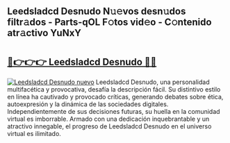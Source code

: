 ## Leedsladcd Desnudo N𝚞𝚎vos desn𝚞dos filtr𝚊dos - Parts-qOL F𝚘tos vid𝚎o - C𝚘ntenido atr𝚊ctivo YuNxY

# <h2><a href="http://mb7yc4.tromn.icu/?c=Leedsladcd+Desnudo">🔗👉👉👉 Leedsladcd Desnudo 🔗🔗</a></h2>

[![Leedsladcd Desnudo nuevo](https://i.imgur.com/pEAQMta.gif)](http://mb7yc4.tromn.icu/?c=Leedsladcd+Desnudo)
Leedsladcd Desnudo, una personalidad multifacética y provocativa, desafía la descripción fácil. Su distintivo estilo en línea ha cautivado y provocado críticas, generando debates sobre ética, autoexpresión y la dinámica de las sociedades digitales. Independientemente de sus decisiones futuras, su huella en la comunidad virtual es imborrable. Armado con una dedicación inquebrantable y un atractivo innegable, el progreso de Leedsladcd Desnudo en el universo virtual es ilimitado.
